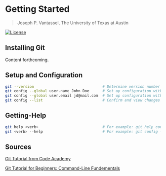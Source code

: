 # Getting Started

> Joseph P. Vantassel, The University of Texas at Austin

[![License](https://img.shields.io/badge/license-CC--By--SA--4.0-brightgreen.svg)](https://github.com/jpvantassel/git-course/blob/master/LICENSE.md)

## Installing Git

Content forthcoming.

## Setup and Configuration

```bash
git --version                               # Determine version number
git config --global user.name John Doe      # Set up configuration with name
git config --global user.email jd@mail.com  # Set up configuration with email
git config --list                           # Confirm and view changes
```

## Getting-Help

```bash
git help <verb>                             # For example: git help config
git <verb> --help                           # For example: git config --help
```

## Sources

[Git Tutorial from Code Academy](https://www.codecademy.com/learn/learn-git)

[Git Tutorial for Beginners: Command-Line Fundementals](https://www.youtube.com/watch?v=HVsySz-h9r4&t=292s)
